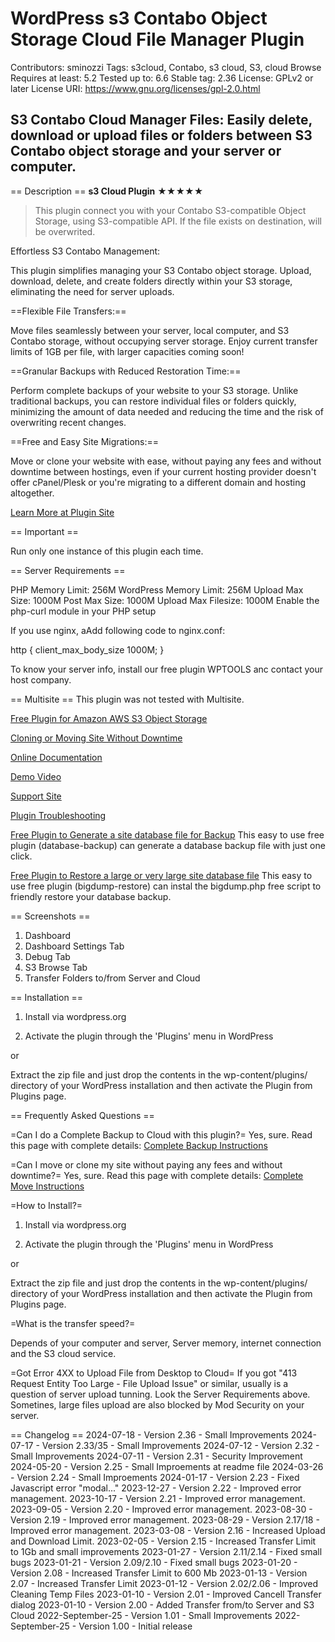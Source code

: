 # WordPress s3 Contabo Object Storage Cloud File Manager Plugin #
Contributors: sminozzi
Tags: s3cloud, Contabo, s3 cloud, S3, cloud Browse 
Requires at least: 5.2
Tested up to: 6.6
Stable tag: 2.36
License: GPLv2 or later
License URI: https://www.gnu.org/licenses/gpl-2.0.html

## S3 Contabo Cloud Manager Files: Easily delete, download or upload files or folders between S3 Contabo object storage and your server or computer. ##
== Description ==
**s3 Cloud Plugin**
★★★★★<br>
>This plugin connect you with your Contabo S3-compatible Object Storage, using S3-compatible API.
>If the file exists on destination, will be overwrited.

Effortless S3 Contabo Management:

This plugin simplifies managing your S3 Contabo object storage. Upload, download, delete, and create folders directly within your S3 storage, eliminating the need for server uploads.

==Flexible File Transfers:==

Move files seamlessly between your server, local computer, and S3 Contabo storage, without occupying server storage. Enjoy current transfer limits of 1GB per file, with larger capacities coming soon!

==Granular Backups with Reduced Restoration Time:==

Perform complete backups of your website to your S3 storage. Unlike traditional backups, you can restore individual files or folders quickly, minimizing the amount of data needed and reducing the time and the risk of overwriting recent changes.

==Free and Easy Site Migrations:==

Move or clone your website with ease, without paying any fees and without downtime between hostings, even if your current hosting provider doesn't offer cPanel/Plesk or you're migrating to a different domain and hosting altogether.

<a href="https://s3cloudplugin.com">Learn More at Plugin Site</a>

== Important ==

Run only one instance of this plugin each time.

== Server Requirements ==

PHP Memory Limit:         256M
WordPress Memory Limit:   256M
Upload Max Size:          1000M
Post Max Size:            1000M
Upload Max Filesize:      1000M
Enable the php-curl module in your PHP setup

If you use nginx, aAdd following code to nginx.conf:

http {
        client_max_body_size 1000M;
}

To know your server  info, install our free plugin WPTOOLS anc contact your host company.


== Multisite ==
This plugin was not tested with Multisite. 



<a href="https://s3cloud.com">Free Plugin for Amazon AWS S3 Object Storage</a>

<a href="https://s3cloudplugin.com/cloning-or-moving-site/">Cloning or Moving Site Without Downtime </a>

<a href="https://s3cloudplugin.com/help/">Online Documentation</a>

<a href="https://s3cloudplugin.com/demo-video//">Demo Video</a>
    
<a href="https://billminozzi.com/dove/">Support Site</a>

<a href="https://siterightaway.net/troubleshooting/">Plugin Troubleshooting</a>

<a href="https://database-backup.com/">Free Plugin to Generate a site database file for Backup</a>
This easy to use free plugin (database-backup) can generate a database backup file with just one click.

<a href="https://bigdumprestore.com/">Free Plugin to Restore a large or very large site database file</a>
This easy to use free plugin (bigdump-restore) can instal the bigdump.php free script to friendly restore your database backup.
 

== Screenshots ==
1. Dashboard 
2. Dashboard Settings Tab
3. Debug Tab 
4. S3 Browse Tab
5. Transfer Folders to/from Server and Cloud




== Installation ==


1) Install via wordpress.org

2) Activate the plugin through the 'Plugins' menu in WordPress

or

Extract the zip file and just drop the contents in the wp-content/plugins/ directory of your WordPress installation and then activate the Plugin from Plugins page.


== Frequently Asked Questions ==

=Can I do a Complete Backup to Cloud with this plugin?=
Yes, sure. Read this page with complete details:
<a href="https://s3cloudplugin.com/backup-your-site/">Complete Backup Instructions</a>

=Can I move or clone my site without paying any fees and without downtime?=
Yes, sure. Read this page with complete details:
<a href="https://s3cloudplugin.com/cloning-or-moving-site/">Complete Move Instructions</a>


=How to Install?=

1) Install via wordpress.org

2) Activate the plugin through the 'Plugins' menu in WordPress

or

Extract the zip file and just drop the contents in the wp-content/plugins/ directory of your WordPress installation and then activate the Plugin from Plugins page.


=What is the transfer speed?=

Depends of your computer and server, Server memory, internet connection and the S3 cloud service.

=Got Error 4XX to Upload File from Desktop to Cloud=
If you got "413 Request Entity Too Large - File Upload Issue" or similar, 
usually is a question of server upload tunning. Look the Server Requirements above.
Sometines, large files upload are also blocked by Mod Security on your server.



== Changelog ==
2024-07-18   - Version 2.36 - Small Improvements
2024-07-17   - Version 2.33/35 - Small Improvements
2024-07-12   - Version 2.32 - Small Improvements
2024-07-11   - Version 2.31 - Security Improvement
2024-05-20   - Version 2.25 - Small Improements at readme file
2024-03-26   - Version 2.24 - Small Improements
2024-01-17   - Version 2.23 - Fixed Javascript error "modal..."
2023-12-27   - Version 2.22 - Improved error management.
2023-10-17   - Version 2.21 - Improved error management.
2023-09-05   - Version 2.20 - Improved error management.
2023-08-30   - Version 2.19 - Improved error management.
2023-08-29   - Version 2.17/18 - Improved error management.
2023-03-08   - Version 2.16 - Increased Upload and Download Limit.
2023-02-05   - Version 2.15 - Increased Transfer Limit to 1Gb and small improvements
2023-01-27   - Version 2.11/2.14 - Fixed small bugs
2023-01-21   - Version 2.09/2.10 - Fixed small bugs
2023-01-20   - Version 2.08 - Increased Transfer Limit to 600 Mb
2023-01-13   - Version 2.07 - Increased Transfer Limit
2023-01-12   - Version 2.02/2.06 - Improved Cleaning Temp Files
2023-01-10   - Version 2.01 - Improved Cancell Transfer dialog
2023-01-10   - Version 2.00 - Added Transfer from/to Server and S3 Cloud
2022-September-25 - Version 1.01 - Small Improvements
2022-September-25 - Version 1.00 - Initial release
